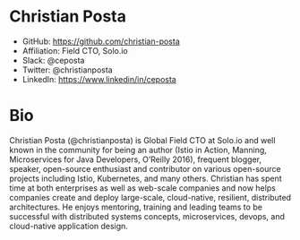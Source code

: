 # Christian Posta

- GitHub: https://github.com/christian-posta
- Affiliation: Field CTO, Solo.io
- Slack: @ceposta
- Twitter: @christianposta
- LinkedIn: https://www.linkedin/in/ceposta

# Bio
Christian Posta (@christianposta) is Global Field CTO at Solo.io and well known in the community for being an author (Istio in Action, Manning, Microservices for Java Developers, O’Reilly 2016), frequent blogger, speaker, open-source enthusiast and contributor on various open-source projects including Istio, Kubernetes, and many others. Christian has spent time at both enterprises as well as web-scale companies and now helps companies create and deploy large-scale, cloud-native, resilient, distributed architectures. He enjoys mentoring, training and leading teams to be successful with distributed systems concepts, microservices, devops, and cloud-native application design.